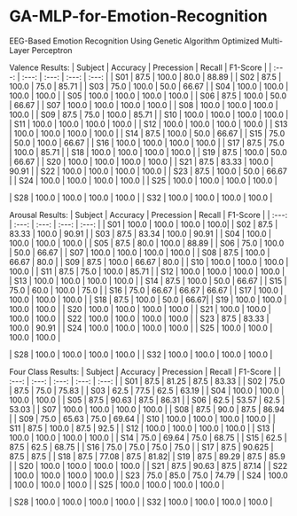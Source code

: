 # GA-MLP-for-Emotion-Recognition
EEG-Based Emotion Recognition Using Genetic Algorithm Optimized Multi-Layer Perceptron


Valence Results:
| Subject | Accuracy | Precession | Recall | F1-Score |
| :---: | :---: | :---: | :---: | :---: |
| S01 | 87.5 | 100.0 | 80.0 | 88.89 |
| S02 | 87.5 | 100.0 | 75.0 | 85.71 |
| S03 | 75.0 | 100.0 | 50.0 | 66.67 |
| S04 | 100.0 | 100.0 | 100.0 | 100.0 |
| S05 | 100.0 | 100.0 | 100.0 | 100.0 |
| S06 | 87.5 | 100.0 | 50.0 | 66.67 |
| S07 | 100.0 | 100.0 | 100.0 | 100.0 |
| S08 | 100.0 | 100.0 | 100.0 | 100.0 |
| S09 | 87.5 | 75.0 | 100.0 | 85.71 |
| S10 | 100.0 | 100.0 | 100.0 | 100.0 |
| S11 | 100.0 | 100.0 | 100.0 | 100.0 |
| S12 | 100.0 | 100.0 | 100.0 | 100.0 |
| S13 | 100.0 | 100.0 | 100.0 | 100.0 |
| S14 | 87.5 | 100.0 | 50.0 | 66.67 |
| S15 | 75.0 | 50.0 | 100.0 | 66.67 |
| S16 | 100.0 | 100.0 | 100.0 | 100.0 |
| S17 | 87.5 | 75.0 | 100.0 | 85.71 |
| S18 | 100.0 | 100.0 | 100.0 | 100.0 |
| S19 | 87.5 | 100.0 | 50.0 | 66.67 |
| S20 | 100.0 | 100.0 | 100.0 | 100.0 |
| S21 | 87.5 | 83.33 | 100.0 | 90.91 |
| S22 | 100.0 | 100.0 | 100.0 | 100.0 |
| S23 | 87.5 | 100.0 | 50.0 | 66.67 |
| S24 | 100.0 | 100.0 | 100.0 | 100.0 |
| S25 | 100.0 | 100.0 | 100.0 | 100.0 |

| S28 | 100.0 | 100.0 | 100.0 | 100.0 |
| S32 | 100.0 | 100.0 | 100.0 | 100.0 |

Arousal Results:
| Subject | Accuracy | Precession | Recall | F1-Score |
| :---: | :---: | :---: | :---: | :---: |
| S01 | 100.0 | 100.0 | 100.0 | 100.0|
| S02 | 87.5 | 83.33 | 100.0 | 90.91 |
| S03 | 87.5 | 83.34 | 100.0 | 90.91 |
| S04 | 100.0 | 100.0 | 100.0 | 100.0 |
| S05 | 87.5 | 80.0 | 100.0 | 88.89 |
| S06 | 75.0 | 100.0 | 50.0 | 66.67 |
| S07 | 100.0 | 100.0 | 100.0 | 100.0 |
| S08 | 87.5 | 100.0 | 66.67 | 80.0 |
| S09 | 87.5 | 100.0 | 66.67 | 80.0 |
| S10 | 100.0 | 100.0 | 100.0 | 100.0 |
| S11 | 87.5 | 75.0 | 100.0 | 85.71 |
| S12 | 100.0 | 100.0 | 100.0 | 100.0 |
| S13 | 100.0 | 100.0 | 100.0 | 100.0 |
| S14 | 87.5 | 100.0 | 50.0 | 66.67 |
| S15 | 75.0 | 60.0 | 100.0 | 75.0 |
| S16 | 75.0 | 66.67 | 66.67 | 66.67 |
| S17 | 100.0 | 100.0 | 100.0 | 100.0 |
| S18 | 87.5 | 100.0 | 50.0 | 66.67|
| S19 | 100.0 | 100.0 | 100.0 | 100.0 |
| S20 | 100.0 | 100.0 | 100.0 | 100.0 |
| S21 | 100.0 | 100.0 | 100.0 | 100.0 |
| S22 | 100.0 | 100.0 | 100.0 | 100.0 |
| S23 | 87.5 | 83.33 | 100.0 | 90.91 |
| S24 | 100.0 | 100.0 | 100.0 | 100.0 |
| S25 | 100.0 | 100.0 | 100.0 | 100.0 |

| S28 | 100.0 | 100.0 | 100.0 | 100.0 |
| S32 | 100.0 | 100.0 | 100.0 | 100.0 |

Four Class Results:
| Subject | Accuracy | Precession | Recall | F1-Score |
| :---: | :---: | :---: | :---: | :---: |
| S01 | 87.5 | 81.25 | 87.5 | 83.33 |
| S02 | 75.0 | 87.5 | 75.0 | 75.83 |
| S03 | 62.5 | 77.5 | 62.5 | 63.19 |
| S04 | 100.0 | 100.0 | 100.0 | 100.0 |
| S05 | 87.5 | 90.63 | 87.5 | 86.31 |
| S06 | 62.5 | 53.57 | 62.5 | 53.03 |
| S07 | 100.0 | 100.0 | 100.0 | 100.0 |
| S08 | 87.5 | 90.0 | 87.5 | 86.94 |
| S09 | 75.0 | 65.63 | 75.0 | 69.64 |
| S10 | 100.0 | 100.0 | 100.0 | 100.0 |
| S11 | 87.5 | 100.0 | 87.5 | 92.5 |
| S12 | 100.0 | 100.0 | 100.0 | 100.0 |
| S13 | 100.0 | 100.0 | 100.0 | 100.0 |
| S14 | 75.0 | 69.64 | 75.0 | 68.75 |
| S15 | 62.5 | 87.5 | 62.5 | 68.75 |
| S16 | 75.0 | 75.0 | 75.0 | 75.0 |
| S17 | 87.5 | 90.625 | 87.5 | 87.5 |
| S18 | 87.5 | 77.08 | 87.5 | 81.82|
| S19 | 87.5 | 89.29 | 87.5 | 85.9 |
| S20 | 100.0 | 100.0 | 100.0 | 100.0 |
| S21 | 87.5 | 90.63 | 87.5 | 87.14 |
| S22 | 100.0 | 100.0 | 100.0 | 100.0 |
| S23 | 75.0 | 85.0 | 75.0 | 74.79 |
| S24 | 100.0 | 100.0 | 100.0 | 100.0 |
| S25 | 100.0 | 100.0 | 100.0 | 100.0 |

| S28 | 100.0 | 100.0 | 100.0 | 100.0 |
| S32 | 100.0 | 100.0 | 100.0 | 100.0 |
